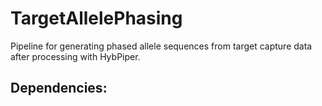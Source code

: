 # TargetAllelePhasing
Pipeline for generating phased allele sequences from target capture data after processing with HybPiper.

## Dependencies:
